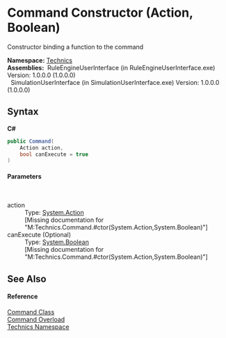 # Command Constructor (Action, Boolean)
 

Constructor binding a function to the command

**Namespace:**&nbsp;<a href="f9f22137-e96e-7e9b-007b-203cf730387b">Technics</a><br />**Assemblies:**&nbsp;&nbsp;RuleEngineUserInterface (in RuleEngineUserInterface.exe) Version: 1.0.0.0 (1.0.0.0)<br />&nbsp;&nbsp;SimulationUserInterface (in SimulationUserInterface.exe) Version: 1.0.0.0 (1.0.0.0)<br />

## Syntax

**C#**<br />
``` C#
public Command(
	Action action,
	bool canExecute = true
)
```


#### Parameters
&nbsp;<dl><dt>action</dt><dd>Type: <a href="http://msdn2.microsoft.com/en-us/library/bb534741" target="_blank">System.Action</a><br />\[Missing <param name="action"/> documentation for "M:Technics.Command.#ctor(System.Action,System.Boolean)"\]</dd><dt>canExecute (Optional)</dt><dd>Type: <a href="http://msdn2.microsoft.com/en-us/library/a28wyd50" target="_blank">System.Boolean</a><br />\[Missing <param name="canExecute"/> documentation for "M:Technics.Command.#ctor(System.Action,System.Boolean)"\]</dd></dl>

## See Also


#### Reference
<a href="d830adc1-f890-c592-73a3-e36bf8c069f5">Command Class</a><br /><a href="4927088a-a5a1-8d4f-33bb-d70a5881236e">Command Overload</a><br /><a href="f9f22137-e96e-7e9b-007b-203cf730387b">Technics Namespace</a><br />